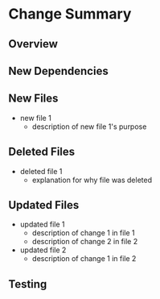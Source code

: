 # Change Summary

## Overview
<!--Add a list or paragraph giving an overview of your changes-->

## New Dependencies
<!--List any new dependencies introduced by these changes-->

## New Files
<!--List each new file and add bullets to describe the purpose/function of the new file.
This should be high level, but enough detail for the reviewer to understand what purpose(s) the
code in the file is serving-->
- new file 1
   - description of new file 1's purpose

## Deleted Files
<!--List each deleted file and add one or more bullets with the rationale for why the file is being deleted-->
- deleted file 1
   - explanation for why file was deleted

## Updated Files
<!--List each updated file and add bullets to describe the purpose/function of the updates.
This should be high level, but enough detail for the reviewer to understand what purpose(s) the
updated code in the file is serving-->
- updated file 1
   - description of change 1 in file 1
   - description of change 2 in file 2
- updated file 2
   - description of change 1 in file 2

## Testing
<!--List any relevant testing information like number of unit tests added, any new tests being skipped and the reason why, etc.-->

